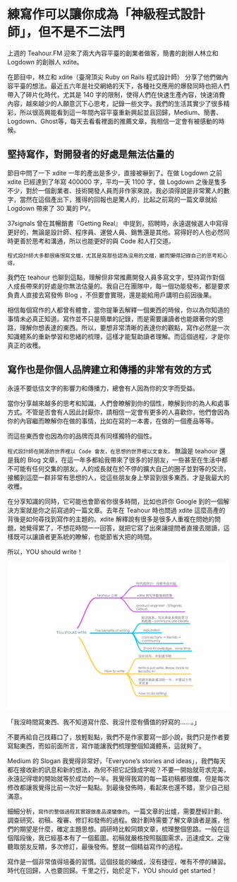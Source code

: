 # 練寫作可以讓你成為「神級程式設計師」，但不是不二法門


上週的 Teahour.FM 迎來了兩大內容平臺的創業者做客，簡書的創辦人林立和 Logdown 的創辦人 xdite。

在節目中，林立和 xdite（臺灣頂尖 Ruby on Rails 程式設計師） 分享了他們做內容平臺的想法。最近五六年是社交網絡的天下，各種社交應用的爆發同時也把人們帶入了碎片化時代，尤其是 140 字的限制，使得人們在快速生產內容，快速消費內容，越來越少的人願意沉下心思考，記錄一些文字。我們的生活其實少了很多精彩，所以很高興能看到這一年間內容平臺重新興起並且回歸，Medium、簡書、Logdown、Ghost等，每天去看看裡面的推薦文章，我相信一定會有被感動的時候。

## 堅持寫作，對開發者的好處是無法估量的

節目中問了一下 xdite 一年的產出是多少，直接被嚇到了。在做 Logdown 之前 xdite 已經達到了年寫 400000 字，平均一天 1100 字，做 Logdown 之後是隻多不少，對於一個創業者、技術開發人員而非作家來說，我必須得說是非常驚人的數字，當然在這個產出下，獲得的回報也是驚人的，比起之前寫的一篇文章就給 Logdown 帶來了 30 萬的 PV。

37signals 曾在其暢銷書『Getting Real』 中提到，招聘時，永遠選候選人中寫得更好的，無論是設計師、程序員、運營人員、銷售還是其他。寫得好的人也必然同時更善於思考和溝通，所以也能更好的與 Code 和人打交道。

`程式設計師大多都很痛恨寫文檔，尤其是寫那些認為沒用的文檔，繼而懶得記錄自己的思考和心得。`

我們在 teahour 也聊到這點，理解但非常推薦開發人員多寫文字，堅持寫作對個人成長帶來的好處是你無法估量的。我自己在團隊中，每一個功能發布，都是要求負責人直接去寫發佈 Blog ，不但要會實現，還是能給用戶講明白前因後果。

相信每個寫作的人都曾有體會，當你提筆去解釋一個東西的時候，你以為你知道的事情未必真正知道。寫作並不只是簡單的記錄，而是需要讓讀者也能跟著你的思路，理解你想表達的東西。所以，要想非常清晰的表達你的觀點，寫作必然是一次知識體系的重新學習和思緒的梳理，這樣才能幫助讀者理解。而這個過程，才是你真正的收穫。


## 寫作也是你個人品牌建立和傳播的非常有效的方式

永遠不要低估文字的影響力和傳播力，總會有人因為你的文字而受益。

當你分享越來越多的思考和知識，人們會瞭解到你的個性，瞭解到你的為人和處事方式。不管是否會有人因此討厭你，請相信一定會有更多的人喜歡你，他們會因為你的內容繼而瞭解你在做的事情，比如在寫的一本書，在做的一個產品等等。

而這些東西會也因為你的品牌而具有同樣獨特的個性。

`程式設計師在開源的世界裡以 Code 會友，在思想的世界裡以文會友。`
無論是 teahour 還是我的 Blog 文章，在這一年多都給我帶來了很多的好朋友，一些甚至在生活中都不可能有任何交集的朋友。人的成長就在於不停的擴大自己的圈子並對等的交流，接觸到這麼一群非常有思想的人，從這些朋友身上學習到很多東西，才是我最大的收穫。

在分享知識的同時，它可能也會節省你很多時間，比如也許你 Google 到的一個解決方案就是你之前寫過的一篇文章。去年在 Teahour 時也問過 xdite 這麼高產的背後是如何尋找到寫作的主題的。xdite 解釋說有很多是很多人重複在問她的問題，她覺得累了，不想花時間一一回答，就把它寫了出來讓提問者直接去閱讀，這樣既可以讓讀者更系統的瞭解，也能節省大把的時間。

所以，YOU should write！


![](./images/81797e4a6e887ff4a1ea2546a4130bb1.png)



「我沒時間寫東西、我不知道寫什麼、我沒什麼有價值的好寫的……。」

不要再給自己找藉口了，放輕鬆點，我們不是作家要寫一部小說，我們只是作者要寫點東西，而如前面所言，寫作能讓我們梳理整個知識體系，這就夠了。

Medium 的 Slogan 我覺得非常好，「Everyone’s stories and ideas」，我們每天都在接收新的訊息和新的想法，為何不把它記錄成字呢？不要一開始就苛求完美，永遠記得壞的開始就等於成功的一半。我覺得我寫的每一篇初稿都很爛，但是每次修改都讓我覺得比前一次好一點點。到最後發佈時，看起來也還不錯，至少自己挺滿意。



細細分析，`寫作的整個過程其實跟做產品還蠻像的`。一篇文章的出爐，需要歷經計劃、調查研究、初稿、複審、修訂和發佈的過程。做計劃時需要了解文章讀者是誰，他們的期望是什麼，確定主題思想。調研時比較同類文章，梳理整個思路。一般在這個階段後，我已經基本有了一個藍圖。初稿就嚴格按照腦圖需求，迅速成文。之後聽取朋友反饋，多次修訂，最後發佈。整就一個精益寫作的過程。

寫作是一個非常值得培養的習慣。這個技能的練成，沒有捷徑，唯有不停的練習。時代在回歸，人也要回歸。千里之行，始於足下，YOU should get started！